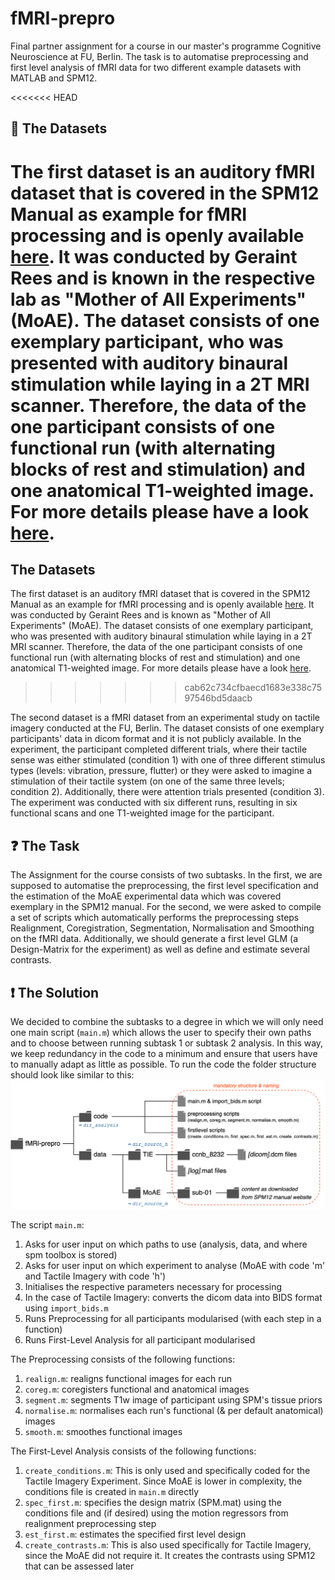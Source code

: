 # fMRI-prepro
Final partner assignment for a course in our master's programme Cognitive Neuroscience at FU, Berlin. 
The task is to automatise preprocessing and first level analysis of fMRI data for two different example datasets with MATLAB and SPM12. 

<<<<<<< HEAD
## :file_folder: The Datasets
The first dataset is an auditory fMRI dataset that is covered in the SPM12 Manual as example for fMRI processing and is openly available [here](http://www.fil.ion.ucl.ac.uk/spm/data/auditory/).
It was conducted by Geraint Rees and is known in the respective lab as "Mother of All Experiments" (MoAE). The dataset consists of one exemplary participant, who was presented with auditory binaural stimulation while laying in a 2T MRI scanner. Therefore, the data of the one participant consists of one functional run (with alternating blocks of rest and stimulation) and one anatomical T1-weighted image. For more details please have a look [here](https://www.fil.ion.ucl.ac.uk/spm/doc/spm12_manual.pdf).
=======
## The Datasets
The first dataset is an auditory fMRI dataset that is covered in the SPM12 Manual as an example for fMRI processing and is openly available [here](http://www.fil.ion.ucl.ac.uk/spm/data/auditory/).
It was conducted by Geraint Rees and is known as "Mother of All Experiments" (MoAE). The dataset consists of one exemplary participant, who was presented with auditory binaural stimulation while laying in a 2T MRI scanner. Therefore, the data of the one participant consists of one functional run (with alternating blocks of rest and stimulation) and one anatomical T1-weighted image. For more details please have a look [here](https://www.fil.ion.ucl.ac.uk/spm/doc/spm12_manual.pdf).
>>>>>>> cab62c734cfbaecd1683e338c7597546bd5daacb

The second dataset is a fMRI dataset from an experimental study on tactile imagery conducted at the FU, Berlin. The dataset consists of one exemplary participants' data in dicom format and it is not publicly available. 
In the experiment, the participant completed different trials, where their tactile sense was either stimulated (condition 1) with one of three different stimulus types (levels: vibration, pressure, flutter) or they were asked to imagine a stimulation of their tactile system (on one of the same three levels; condition 2). Additionally, there were attention trials presented (condition 3). The experiment was conducted with six different runs, resulting in six functional scans and one T1-weighted image for the participant.  

## :question: The Task
The Assignment for the course consists of two subtasks.
In the first, we are supposed to automatise the preprocessing, the first level specification and the estimation of the MoAE experimental data which was covered exemplary in the SPM12 manual. 
For the second, we were asked to compile a set of scripts which automatically performs the preprocessing steps Realignment, Coregistration, Segmentation, Normalisation and Smoothing on the fMRI data. Additionally, we should generate a first level GLM (a Design-Matrix for the experiment) as well as define and estimate several contrasts. 

## :exclamation: The Solution
We decided to combine the subtasks to a degree in which we will only need one main script (```main.m```) which allows the user to specify their own paths and to choose between running subtask 1 or subtask 2 analysis. In this way, we keep redundancy in the code to a minimum and ensure that users have to manually adapt as little as possible. To run the code the folder structure should look like similar to this:
![folder and naming structure](structure.png)

The script ```main.m```:

1. Asks for user input on which paths to use (analysis, data, and where spm toolbox is stored)
2. Asks for user input on which experiment to analyse (MoAE with code 'm' and Tactile Imagery with code 'h')
3. Initialises the respective parameters necessary for processing
4. In the case of Tactile Imagery: converts the dicom data into BIDS format using ```import_bids.m```
5. Runs Preprocessing for all participants modularised (with each step in a function)
6. Runs First-Level Analysis for all participant modularised

The Preprocessing consists of the following functions:

1. ```realign.m```: realigns functional images for each run
2. ```coreg.m```: coregisters functional and anatomical images
3. ```segment.m```: segments T1w image of participant using SPM's tissue priors
4. ```normalise.m```: normalises each run's functional (& per default anatomical) images
5. ```smooth.m```:  smoothes functional images

The First-Level Analysis consists of the following functions:

1. ```create_conditions.m```: This is only used and specifically coded for the Tactile Imagery Experiment. Since MoAE is lower in complexity, the conditions file is created in ```main.m``` directly 
2. ```spec_first.m```: specifies the design matrix (SPM.mat) using the conditions file and (if desired) using the motion regressors from realignment preprocessing step
3. ```est_first.m```: estimates the specified first level design
4. ```create_contrasts.m```: This is also used specifically for Tactile Imagery, since the MoAE did not require it. It creates the contrasts using SPM12 that can be assessed later

